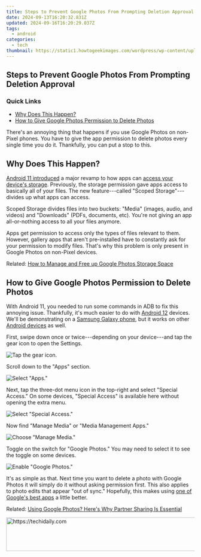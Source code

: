 ```yaml
---
title: Steps to Prevent Google Photos From Prompting Deletion Approval
date: 2024-09-13T16:20:32.831Z
updated: 2024-09-16T16:20:29.037Z
tags:
  - android
categories:
  - tech
thumbnail: https://static1.howtogeekimages.com/wordpress/wp-content/uploads/2022/01/google-photos-scoped-storage.png
---
```


## Steps to Prevent Google Photos From Prompting Deletion Approval

### Quick Links

* [Why Does This Happen?](https://some-knowledge.techidaily.com/updated-from-novice-to-visionary-the-ultimate-reddit-marketing-blueprint/)
* [How to Give Google Photos Permission to Delete Photos](https://screen-mirror.techidaily.com/in-2024-how-to-stream-anything-from-infinix-note-30-to-apple-tv-drfone-by-drfone-android/)

 There's an annoying thing that happens if you use Google Photos on non-Pixel phones. You have to give the app permission to delete photos every single time you do it. Thankfully, you can put a stop to this.

##  Why Does This Happen?

[Android 11 introduced](https://some-techniques.techidaily.com/in-2024-how-to-generate-stellar-podcast-title-ideas/) a major revamp to how apps can [access your device's storage](https://facebook-video-content.techidaily.com/mastering-wirecast-for-facebook-live-broadcasts-for-2024/). Previously, the storage permission gave apps access to basically all of your files. The new feature---called "Scoped Storage"---divides up what apps can access.

 Scoped Storage divides files into two buckets: "Media" (images, audio, and videos) and "Downloads" (PDFs, documents, etc). You're not giving an app all-or-nothing access to all your files anymore.

 Apps get permission to access only the types of files relevant to them. However, gallery apps that aren't pre-installed have to constantly ask for your permission to modify files. That's why this problem is only present in Google Photos on non-Pixel devices.

Related: [How to Manage and Free up Google Photos Storage Space](https://facebook-video-content.techidaily.com/mastering-wirecast-for-facebook-live-broadcasts-for-2024/) 

##  How to Give Google Photos Permission to Delete Photos

 With Android 11, you needed to run some commands in ADB to fix this annoying issue. Thankfully, it's much easier to do with [Android 12](https://extra-information.techidaily.com/audiophiles-guide-to-speed-adjustment-apps-for-2024/) devices. We'll be demonstrating on a [Samsung Galaxy phone](https://instagram-clips.techidaily.com/new-connecting-consciously-with-content-craftsmen-of-your-realm-for-2024/), but it works on other [Android devices](https://twitter-videos.techidaily.com/hot-takes-highlight-twitters-trending-topics-for-2024/) as well.

 First, swipe down once or twice---depending on your device---and tap the gear icon to open the Settings.

![Tap the gear icon.](https://static1.howtogeekimages.com/wordpress/wp-content/uploads/2022/01/2022-01-31_14-53-13.png) 

 Scroll down to the "Apps" section.

![Select "Apps."](https://static1.howtogeekimages.com/wordpress/wp-content/uploads/2022/01/2022-01-31_14-53-37.png) 

 Next, tap the three-dot menu icon in the top-right and select "Special Access." On some devices, "Special Access" is available here without opening the extra menu.

![Select "Special Access."](https://static1.howtogeekimages.com/wordpress/wp-content/uploads/2022/01/2022-01-31_14-55-09.png) 

 Now find "Manage Media" or "Media Management Apps."

![Choose "Manage Media."](https://static1.howtogeekimages.com/wordpress/wp-content/uploads/2022/01/2022-01-31_14-55-59.png) 

 Toggle on the switch for "Google Photos." You may need to select it to see the toggle on some devices.

![Enable "Google Photos."](https://static1.howtogeekimages.com/wordpress/wp-content/uploads/2022/01/2022-01-31_14-56-51.png) 

 It's as simple as that. Next time you want to delete a photo with Google Photos it will simply do it without asking permission first. This also applies to photo edits that appear "out of sync." Hopefully, this makes using [one of Google's best apps](https://android-transfer.techidaily.com/in-2024-how-to-transfer-contacts-from-lava-agni-2-5g-to-other-android-devices-using-bluetooth-drfone-by-drfone-transfer-from-android-transfer-from-android/) a little better.

Related: [Using Google Photos? Here's Why Partner Sharing Is Essential](https://android-transfer.techidaily.com/in-2024-how-to-transfer-contacts-from-lava-agni-2-5g-to-other-android-devices-using-bluetooth-drfone-by-drfone-transfer-from-android-transfer-from-android/)

<ins class="adsbygoogle"
     style="display:block"
     data-ad-format="autorelaxed"
     data-ad-client="ca-pub-7571918770474297"
     data-ad-slot="1223367746"></ins>

<ins class="adsbygoogle"
     style="display:block"
     data-ad-client="ca-pub-7571918770474297"
     data-ad-slot="8358498916"
     data-ad-format="auto"
     data-full-width-responsive="true"></ins>



<!-- affiliate ads begin -->
<a href="https://aidotcom.pxf.io/c/5597632/2134502/19576" target="_top" id="2134502">
  <img src="//a.impactradius-go.com/display-ad/19576-2134502" border="0" alt="https://techidaily.com" width="672" height="90"/>
</a>
<img height="0" width="0" src="https://aidotcom.pxf.io/i/5597632/2134502/19576" style="position:absolute;visibility:hidden;" border="0" />
<!-- affiliate ads end -->

